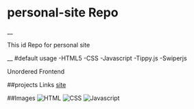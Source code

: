 # personal-site Repo
__

<p>This id Repo for personal site</p>
__
#default usage
-HTML5
-CSS
-Javascript
-Tippy.js
-Swiperjs

Unordered
Frontend

##projects Links
[site]()

##Images
![HTML](https://img.shields.io/badge/HTML5-E34F26?style=for-the-badge&logo=html5&logoColor=white)
![CSS](https://img.shields.io/badge/CSS3-1572B6?style=for-the-badge&logo=css3&logoColor=white)
![Javascript](https://img.shields.io/badge/JavaScript-323330?style=for-the-badge&logo=javascript&logoColor=F7DF1E)
